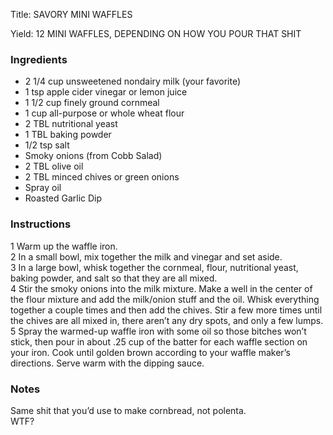 <!DOCTYPE HTML PUBLIC "-//W3C//DTD HTML 4.0 Transitional//EN">
<html>
  <head>
  <title>SAVORY MINI WAFFLES</title><link rel='stylesheet' href='style.css' type='text/css'><meta http-equiv="Content-Style-Stype" content="text/css">
     <meta http-equiv="Content-Type" content="text/html;charset=utf-8">
     </head><body><div class="recipe" itemscope itemtype="http://schema.org/Recipe"><div class='header'><p class="title"><span class="label">Title:</span> <span itemprop="name">SAVORY MINI WAFFLES</span></p>
<p class="yields"><span class="label">Yield:</span> <span itemprop="recipeYield">12 MINI WAFFLES, DEPENDING ON HOW YOU POUR THAT SHIT</span></p>
</div><div class="ing"><h3>Ingredients</h3><ul class="ing"><li class="ing" itemprop="ingredients">2 1/4 cup unsweetened nondairy milk (your favorite) </li>
<li class="ing" itemprop="ingredients">1 tsp apple cider vinegar or lemon juice </li>
<li class="ing" itemprop="ingredients">1 1/2 cup finely ground cornmeal </li>
<li class="ing" itemprop="ingredients">1 cup all-purpose or whole wheat flour </li>
<li class="ing" itemprop="ingredients">2 TBL nutritional yeast </li>
<li class="ing" itemprop="ingredients">1 TBL baking powder </li>
<li class="ing" itemprop="ingredients">1/2 tsp salt </li>
<li class="ing" itemprop="ingredients">Smoky onions (from Cobb Salad) </li>
<li class="ing" itemprop="ingredients">2 TBL olive oil </li>
<li class="ing" itemprop="ingredients">2 TBL minced chives or green onions </li>
<li class="ing" itemprop="ingredients">Spray oil </li>
<li class="ing" itemprop="ingredients">Roasted Garlic Dip </li>
</ul>
</div>
<div class="instructions"><h3 class="Instructions">Instructions</h3><div itemprop="recipeInstructions"><p>1 Warm up the waffle iron.<br>2 In a small bowl, mix together the milk and vinegar and set aside.<br>3 In a large bowl, whisk together the cornmeal, flour, nutritional yeast, baking powder, and salt so that they are all mixed.<br>4 Stir the smoky onions into the milk mixture. Make a well in the center of the flour mixture and add the milk/onion stuff and the oil. Whisk everything together a couple times and then add the chives. Stir a few more times until the chives are all mixed in, there aren’t any dry spots, and only a few lumps.<br>5 Spray the warmed-up waffle iron with some oil so those bitches won’t stick, then pour in about .25 cup of the batter for each waffle section on your iron. Cook until golden brown according to your waffle maker’s directions. Serve warm with the dipping sauce.</p></div></div><div class="modifications"><h3 class="Notes">Notes</h3><p>Same shit that you’d use to make cornbread, not polenta.<br> WTF?</p></div></div>

</body>
</html>